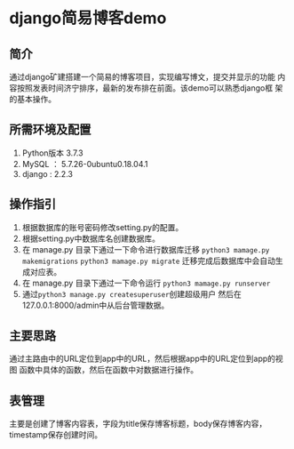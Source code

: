 # django简易博客demo

## 简介
通过django矿建搭建一个简易的博客项目，实现编写博文，提交并显示的功能
内容按照发表时间济宁排序，最新的发布排在前面。该demo可以熟悉django框
架的基本操作。

## 所需环境及配置
1. Python版本 3.7.3
2. MySQL ： 5.7.26-0ubuntu0.18.04.1
3. django : 2.2.3

## 操作指引
1. 根据数据库的账号密码修改setting.py的配置。
2. 根据setting.py中数据库名创建数据库。
3. 在 manage.py 目录下通过一下命令进行数据库迁移
    ```python3 mamage.py makemigrations```
    ```python3 mamage.py migrate```
    迁移完成后数据库中会自动生成对应表。
4. 在 manage.py 目录下通过一下命令运行
    ```python3 mamage.py runserver```
5. 通过```python3 manage.py createsuperuser```创建超级用户
   然后在127.0.0.1:8000/admin中从后台管理数据。

## 主要思路
通过主路由中的URL定位到app中的URL，然后根据app中的URL定位到app的视图
函数中具体的函数，然后在函数中对数据进行操作。

## 表管理
主要是创建了博客内容表，字段为title保存博客标题，body保存博客内容，timestamp保存创建时间。








